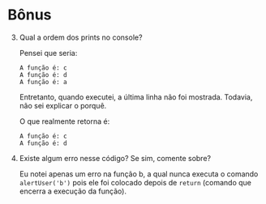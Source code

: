 # Bônus

3) Qual a ordem dos prints no console?

    Pensei que seria:

    ```
    A função é: c
    A função é: d
    A função é: a
    ```

    Entretanto, quando executei, a última linha não foi mostrada. Todavia, não sei explicar o porquê.

    O que realmente retorna é:

    ```
    A função é: c
    A função é: d
    ```
    
4) Existe algum erro nesse código? Se sim, comente sobre?

    Eu notei apenas um erro na função b, a qual nunca executa o comando ``alertUser('b')`` pois ele foi colocado depois de ``return`` (comando que encerra a execução da função).
